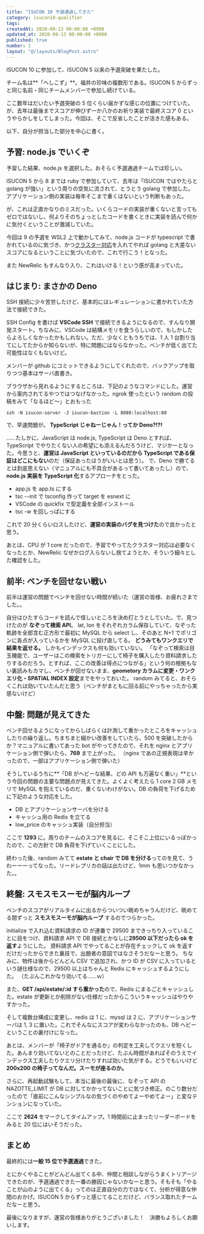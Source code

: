 ```yaml
---
title: "ISUCON 10 予選通過してきた"
category: isucon10-qualifier
tags:
createdAt: 2020-09-13 00:00:00 +0900
updated_at: 2020-09-13 00:00:00 +0900
published: true
number: 1
layout: "@/layouts/BlogPost.astro"
---
```


ISUCON 10 に参加して、ISUCON 5 以来の予選突破を果たした。

チーム名は**「へしこず」**。福井の珍味の複数形である。ISUCON 5 からずっと同じ名前・同じチームメンバーで参加し続けている。

ここ数年はだいたい予選突破の 5 位くらい届かずな感じの位置につけていた。が、去年は最後までスコアが伸びず一か八かのお祈り実装で最終スコア 0 というやらかしをしてしまった。今回は、そこで反省したことが活きた感もある。

以下、自分が担当した部分を中心に書く。

## 予習: node.js でいくぞ

予習した結果、node.js を選択した。おそらく予選通過チームでは珍しい。

ISUCON 5 から 8 までは ruby で参加していて、去年は「ISUCON ではやたらと golang が強い」という周りの空気に流されて、とうとう golang で参加した。アプリケーション側の実装は毎年そこまで重くはないという判断もあった。

が、これは正直かなりのミスだった。いくらコードの実装が重くないと言ってもゼロではないし、何よりそのちょっとしたコードを書くときに実装を読んで何かに気付くということが激減していた。

今回は 9 の予選を WSL2 上で動かしてみて、node.js コードが typescript で書かれているのに気づき、かつ[クラスター対応](https://gist.github.com/thearegee/3eea038b9f0c5e94de73f3c3482fa732)を入れてやれば golang と大差ないスコアになるということに気づいたので、これで行こう！となった。

また NewRelic もすんなり入り、これはいける！という感が高まっていた。

## はじまり: まさかの Deno

SSH 接続に少々苦労したけど、基本的にはレギュレーションに書かれていた方法で接続できた。

SSH Config を書けば **VSCode SSH** で接続できるようになるので、すんなり開発スタート。ちなみに、VSCode は結構メモリを食うらしいので、もしかしたらよろしくなかったかもしれない。ただ、少なくともうちでは、1 人 1 台割り当てにしてたからか知らないが、特に問題にはならなかった。ベンチが低く出てた可能性はなくもないけど。

メンバーが github にコミットできるようにしてくれたので、バックアップを取りつつ基本はサーバ直書き。

ブラウザから見れるようにするところは、下記のようなコマンドにした。運営から案内されてるやつではつなげなかった。ngrok 使ったという random の投稿をみて「なるほど～」とおもった

```shell
ssh -N isucon-server -J isucon-bastion -L 8080:localhost:80
```

で、早速問題が。 **TypeScript じゃねーじゃん！ってか Deno?!?!**

……たしかに、JavaScript は node.js, TypeScript は Deno とすれば、TypeScript でやりたくない人の希望にも添えるんだろうけど、マジかーとなった。今思うと、**運営は JavaScript といっているのだから TypeScript である保証はどこにもない**のだ（保証あったほうがいいとは思う）。
で、Deno で勝てるとは到底思えない（マニュアルにも不具合があるって書いてあったし）ので、**node.js 実装を TypeScript 化**するアプローチをとった。

- app.js を app.ts にする
- tsc --init で tsconfig 作って target を esnext に
- VSCode の quickfix で型定義を全部インストール
- tsc -w を回しっぱにする

これで 20 分くらいロスしたけど、**運営の実装のバグを見つけた**ので良かったと思う。

あとは、CPU が 1 core だったので、予習でやってたクラスター対応は必要なくなったとか、NewRelic なぜかログ入らないし捨てようとか、そういう細々とした確認をした。

## 前半: ベンチを回せない戦い

前半は運営の問題でベンチを回せない時間が続いた（運営の皆様、お疲れさまでした。。

自分はひたすらコードを読んで怪しいところを決め打とうとしていた。で、見つけたのが **なぞって検索 API**。 lat, lon をそれぞれカラム保存していて、なぞった軌跡を全部含む正方形で最初に MySQL から select し、そのあと N+1 でポリゴンに各点が入っているかを MySQL に投げ直してる。 **どうみてもワンクエリで結果を返せる。** しかもインデックスも何も効いていない。
「なぞって検索は目玉機能で、ユーザーはこの検索をトリガーにして椅子を購入したり資料請求したりするのだろう。とすれば、ここの改善は得点につながる」という何の根拠もない裏読みもカマし、ベンチが回せないまま、**geometory カラムに変更・ワンクエリ化・SPATIAL INDEX 設定**までをやっておいた。
random みてると、おそらくこれは効いていたんだと思う（ベンチがまともに回る前にやっちゃったから実感ないけど）

## 中盤: 問題が見えてきた

ベンチ回せるようになってからしばらくは計測して重かったところをキャッシュしたりの繰り返し。ちまちまと細かい改善をしていたら、500 を突破したからか？マニュアルに書いてあった bot がやってきたので、それを nginx とアプリケーション側で弾いたら、**769** まで上がった。
（nginx であの正規表現は辛かったので、一部はアプリケーション側で弾いた）

そうしているうちに**「DB がヘビーな結果、どの API も万遍なく重い」**という今回の問題の主要な問題点が見えてきた。よくよく考えたら 1 core 2 GB メモリで MySQL を抱えているのだ、重くないわけがない。DB の負荷を下げるために下記のような対応をした。

- DB とアプリケーションサーバを分ける
- キャッシュ用の Redis を立てる
- low_price のキャッシュ実装（自分担当）

ここで **1293** に。周りのチームのスコアを見るに、そこそこ上位にいるっぽかったので、この方針で DB 負荷を下げていくことにした。

終わった後、random みてて **estate と chair で DB を分ける**ってのを見て、うわーーーってなった。リードレプリカの話は出たけど、1mm も思いつかなかった。。

## 終盤: スモスモスーモが脳内ループ

ベンチのスコアがリアルタイムに出るからついつい眺めちゃうんだけど、眺めてる間ずっと **スモスモスーモが脳内ループ** するのでつらかった。

initialize で入れ込む資料請求の ID が連番で 29500 まできっちり入っていることに目をつけ、資料請求 API で DB 接続とかなしに**29500 以下だったら ok を返す**ようにした。
資料請求 API でやってることが存在チェックして ok を返すだけだったからできた裏技で、出題者の意図ではなさそうだなーと思う。
ちなみに、物件は後からどんどん CSV で追加され、かつ ID が CSV に入っているという謎仕様なので、29500 以上はちゃんと Redis にキャッシュするようにした。
（たぶんこれかなり効いてる……ｗ）

また、**GET /api/estate/:id すら重かった**ので、Redis にまるごとキャッシュした。estate が更新とか削除がない仕様だったからこういうキャッシュはやりやすかった。

そして複数台構成に変更し、redis は 1 に、mysql は 2 に、アプリケーションサーバは 1, 3 に置いた。これでそんなにスコアが変わらなかったのも、DB ヘビーということの裏付けになった。

あとは、メンバーが「椅子がドアを通るか」の判定を工夫してクエリを短くした。あんまり効いてないとのことだったけど、たぶん時間があればそのうえでインデックス工夫したりクエリ分けたりすれば効いた気がする。どうでもいいけど **200x200 の椅子ってなんだ。スーモが座るのか。**

さらに、再起動試験もして、本当に最後の最後に、なぞって API の NAZOTTE_LIMIT が DB に対してかかってないことに気づき修正。のこり数分だったので「直前にこんなシンプルなの気づくのやめてよーやめてよー」と変なテンションになっていた。

ここで **2624** をマークしてタイムアップ。1 時間前に止まったリーダーボードをみると 20 位にはいそうだった。

## まとめ

最終的には**一般 15 位で予選通過**できた。

とにかくやることがどんどん出てくる中、仲間と相談しながらうまくトリアージできたのが、予選通過できた一番の勝因じゃないかなーと思う。そもそも「やることが山のように出てくる」ってのは正直自分の力ではなくて、分析が得意な仲間のおかげ。ISUCON 5 からずっと感じてることだけど、バランス取れたチームだなーと思う。

最後になりますが、運営の皆様ありがとうございました！　決勝もよろしくお願いします。
